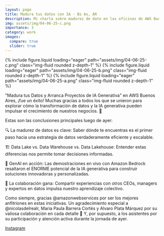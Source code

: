 ```yaml
---
layout: page
title: Madura tus datos con IA - Bs As, AR
description: Mi charla sobre madurez de dato en las oficinas de AWS Buenos Aires, Argentina, 4 de junio de 2025
img: assets/img/04-06-25-c.png
importance: 3
category: work
images:
  compare: true
  slider: true
---
```


<swiper-container keyboard="true" navigation="true" pagination="true" pagination-clickable="true" pagination-dynamic-bullets="true" rewind="true">
  <swiper-slide>{% include figure.liquid loading="eager" path="assets/img/04-06-25-c.png" class="img-fluid rounded z-depth-1" %}</swiper-slide>
  <swiper-slide>{% include figure.liquid loading="eager" path="assets/img/04-06-25-b.png" class="img-fluid rounded z-depth-1" %}</swiper-slide>
    <swiper-slide>{% include figure.liquid loading="eager" path="assets/img/04-06-25-a.png" class="img-fluid rounded z-depth-1" %}</swiper-slide>
</swiper-container>

"Madura tus Datos y Arranca Proyectos de IA Generativa" en AWS Buenos Aires, ¡fue un éxito! Muchas gracias a todos los que se unieron para explorar cómo la transformación de datos y la IA generativa pueden impulsar el crecimiento de nuestros negocios. 🚀

Estas son las conclusiones principales luego de ayer:

🔍 La madurez de datos es clave: Saber dónde te encuentras es el primer paso hacia una estrategia de datos verdaderamente eficiente y escalable.

🏗️ Data Lake vs. Data Warehouse vs. Data Lakehouse: Entender estas diferencias nos permite tomar decisiones informadas.

🤖 GenAI en acción: Las demostraciones en vivo con Amazon Bedrock resaltaron el ENORME potencial de la IA generativa para construir soluciones innovadoras y personalizadas.

🤝 La colaboración gana: Compartir experiencias con otros CEOs, managers y expertos en datos impulsa nuestro aprendizaje colectivo.

Como siempre, gracias @amazonwebservices por ser los mejores anfitriones en estas iniciativas. Un agradecimiento especial a @nicolasdelrealr, Maria Paula Barrera Cortés y Alvaro Plata Márquez por su valiosa colaboración en cada detalle 👏 Y, por supuesto, a los asistentes por su participación y atención activa durante la jornada de ayer.



[Instagram](https://www.instagram.com/teracloud.io/p/C-nP75OCW8h/?img_index=1)
